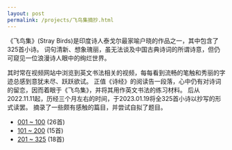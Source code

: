 ```yaml
---
layout: post
permalink: /projects/飞鸟集摘抄.html
---
```


《飞鸟集》(Stray Birds)是印度诗人泰戈尔最家喻户晓的作品之一，其中包含了325首小诗。
词句清新、想象瑰丽，虽无法谈及中国古典诗词的所谓诗意，但仍可窥见一位浪漫诗人眼中的绚烂世界。

其时常在视频网站中浏览到英文书法相关的视频，每每看到流畅的笔触和秀丽的字迹总感到意犹未尽、跃跃欲试。
正值《诗经》的阅读告一段落，心中仍有对诗词的留恋，因而着眼于《飞鸟集》，并将其用作英文书法的练习材料。
后从2022.11.11起，历经三个月左右的时间，于2023.01.19将全325首小诗以抄写的形式读罢。
摘录了一些颇有感触的篇目，并尝试自拟了题目。

- [001 ~ 100](/2022/11/30/stray-birds-excerpts-1.html) (26首)
- [101 ~ 200](/2022/12/21/stray-birds-excerpts-2.html) (15首)
- [201 ~ 325](/2023/01/19/stray-birds-excerpts-3.html) (18首)

